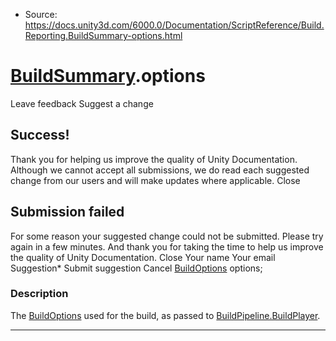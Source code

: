* Source: https://docs.unity3d.com/6000.0/Documentation/ScriptReference/Build.Reporting.BuildSummary-options.html

#  [BuildSummary](https://docs.unity3d.com/6000.0/Documentation/ScriptReference/Build.Reporting.BuildSummary.html).options
Leave feedback
Suggest a change
## Success!
Thank you for helping us improve the quality of Unity Documentation. Although we cannot accept all submissions, we do read each suggested change from our users and will make updates where applicable.
Close
## Submission failed
For some reason your suggested change could not be submitted. Please <a>try again</a> in a few minutes. And thank you for taking the time to help us improve the quality of Unity Documentation.
Close
Your name Your email Suggestion* Submit suggestion
Cancel
[BuildOptions](https://docs.unity3d.com/6000.0/Documentation/ScriptReference/BuildOptions.html) options; 
### Description
The [BuildOptions](https://docs.unity3d.com/6000.0/Documentation/ScriptReference/BuildOptions.html) used for the build, as passed to [BuildPipeline.BuildPlayer](https://docs.unity3d.com/6000.0/Documentation/ScriptReference/BuildPipeline.BuildPlayer.html).
* * *
